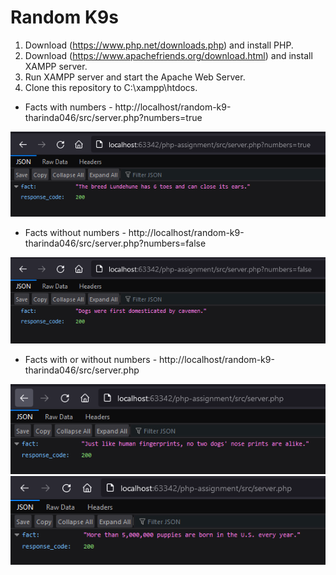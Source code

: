 # Random K9s

1. Download (https://www.php.net/downloads.php) and install PHP.
2. Download (https://www.apachefriends.org/download.html) and install XAMPP server.
3. Run XAMPP server and start the Apache Web Server.
4. Clone this repository to C:\xampp\htdocs.

* Facts with numbers - http://localhost/random-k9-tharinda046/src/server.php?numbers=true

![img.png](img/img1.png)

* Facts without numbers - http://localhost/random-k9-tharinda046/src/server.php?numbers=false

![img.png](img/img2.png)

* Facts with or without numbers - http://localhost/random-k9-tharinda046/src/server.php

![img.png](img/img3.png)
![img.png](img/img4.png)
